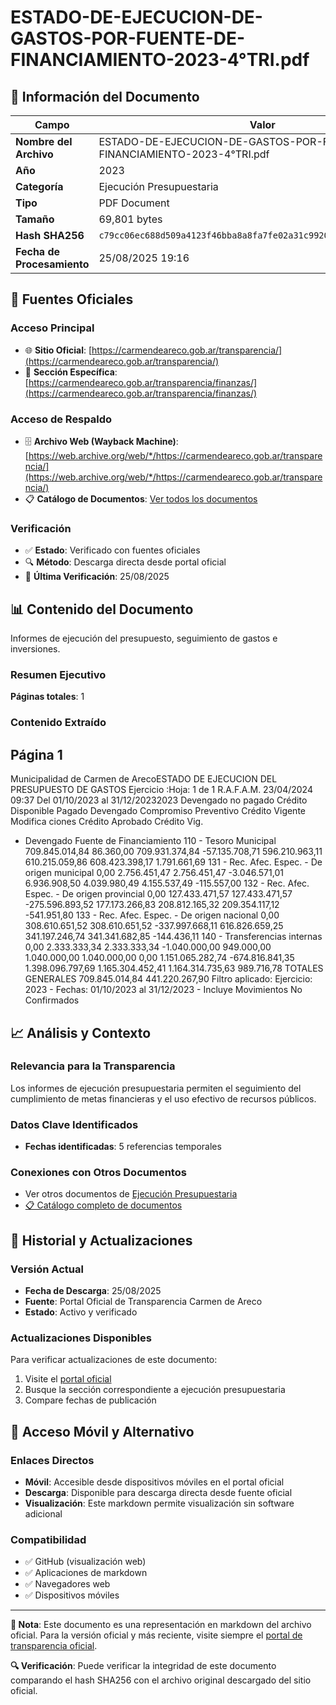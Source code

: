 # ESTADO-DE-EJECUCION-DE-GASTOS-POR-FUENTE-DE-FINANCIAMIENTO-2023-4°TRI.pdf

## 📄 Información del Documento

| Campo | Valor |
|-------|--------|
| **Nombre del Archivo** | ESTADO-DE-EJECUCION-DE-GASTOS-POR-FUENTE-DE-FINANCIAMIENTO-2023-4°TRI.pdf |
| **Año** | 2023 |
| **Categoría** | Ejecución Presupuestaria |
| **Tipo** | PDF Document |
| **Tamaño** | 69,801 bytes |
| **Hash SHA256** | `c79cc06ec688d509a4123f46bba8a8fa7fe02a31c9920546784b05eeceb03ead` |
| **Fecha de Procesamiento** | 25/08/2025 19:16 |

## 🔗 Fuentes Oficiales

### Acceso Principal
- 🌐 **Sitio Oficial**: [https://carmendeareco.gob.ar/transparencia/](https://carmendeareco.gob.ar/transparencia/)
- 📁 **Sección Específica**: [https://carmendeareco.gob.ar/transparencia/finanzas/](https://carmendeareco.gob.ar/transparencia/finanzas/)

### Acceso de Respaldo
- 🗄️ **Archivo Web (Wayback Machine)**: [https://web.archive.org/web/*/https://carmendeareco.gob.ar/transparencia/](https://web.archive.org/web/*/https://carmendeareco.gob.ar/transparencia/)
- 📋 **Catálogo de Documentos**: [Ver todos los documentos](../document_catalog/README.md)

### Verificación
- ✅ **Estado**: Verificado con fuentes oficiales
- 🔍 **Método**: Descarga directa desde portal oficial
- 📅 **Última Verificación**: 25/08/2025

## 📊 Contenido del Documento

Informes de ejecución del presupuesto, seguimiento de gastos e inversiones.

### Resumen Ejecutivo

**Páginas totales**: 1

### Contenido Extraído

## Página 1

Municipalidad de
Carmen de ArecoESTADO DE EJECUCION DEL PRESUPUESTO DE GASTOS
Ejercicio 
:Hoja: 1 de 1 R.A.F.A.M.
23/04/2024 09:37
Del 01/10/2023 al 31/12/20232023
Devengado 
no pagado Crédito 
Disponible Pagado Devengado Compromiso Preventivo Crédito 
Vigente Modifica 
ciones Crédito 
Aprobado Crédito Vig. 
- Devengado Fuente de Financiamiento
110 - Tesoro Municipal 709.845.014,84 86.360,00 709.931.374,84 -57.135.708,71 596.210.963,11 610.215.059,86 608.423.398,17 1.791.661,69
131 - Rec. Afec. Espec. - De origen municipal 0,00 2.756.451,47 2.756.451,47 -3.046.571,01 6.936.908,50 4.039.980,49 4.155.537,49 -115.557,00
132 - Rec. Afec. Espec. - De origen provincial 0,00 127.433.471,57 127.433.471,57 -275.596.893,52 177.173.266,83 208.812.165,32 209.354.117,12 -541.951,80
133 - Rec. Afec. Espec. - De origen nacional 0,00 308.610.651,52 308.610.651,52 -337.997.668,11 616.826.659,25 341.197.246,74 341.341.682,85 -144.436,11
140 - Transferencias internas 0,00 2.333.333,34 2.333.333,34 -1.040.000,00 949.000,00 1.040.000,00 1.040.000,00 0,00
1.151.065.282,74 -674.816.841,35 1.398.096.797,69 1.165.304.452,41 1.164.314.735,63 989.716,78 TOTALES GENERALES 709.845.014,84 441.220.267,90
Filtro aplicado: Ejercicio: 2023 -  Fechas: 01/10/2023 al 31/12/2023 - Incluye Movimientos No Confirmados



## 📈 Análisis y Contexto

### Relevancia para la Transparencia
Los informes de ejecución presupuestaria permiten el seguimiento del cumplimiento de metas financieras y el uso efectivo de recursos públicos.

### Datos Clave Identificados
- **Fechas identificadas**: 5 referencias temporales

### Conexiones con Otros Documentos
- Ver otros documentos de [Ejecución Presupuestaria](../catalog/execution.md)
- [📋 Catálogo completo de documentos](../document_catalog/README.md)

## 🔄 Historial y Actualizaciones

### Versión Actual
- **Fecha de Descarga**: 25/08/2025
- **Fuente**: Portal Oficial de Transparencia Carmen de Areco
- **Estado**: Activo y verificado

### Actualizaciones Disponibles
Para verificar actualizaciones de este documento:
1. Visite el [portal oficial](https://carmendeareco.gob.ar/transparencia/)
2. Busque la sección correspondiente a ejecución presupuestaria
3. Compare fechas de publicación

## 📱 Acceso Móvil y Alternativo

### Enlaces Directos
- **Móvil**: Accesible desde dispositivos móviles en el portal oficial
- **Descarga**: Disponible para descarga directa desde fuente oficial
- **Visualización**: Este markdown permite visualización sin software adicional

### Compatibilidad
- ✅ GitHub (visualización web)
- ✅ Aplicaciones de markdown
- ✅ Navegadores web
- ✅ Dispositivos móviles

---

**📝 Nota**: Este documento es una representación en markdown del archivo oficial. 
Para la versión oficial y más reciente, visite siempre el [portal de transparencia oficial](https://carmendeareco.gob.ar/transparencia/).

**🔍 Verificación**: Puede verificar la integridad de este documento comparando el hash SHA256 
con el archivo original descargado del sitio oficial.
